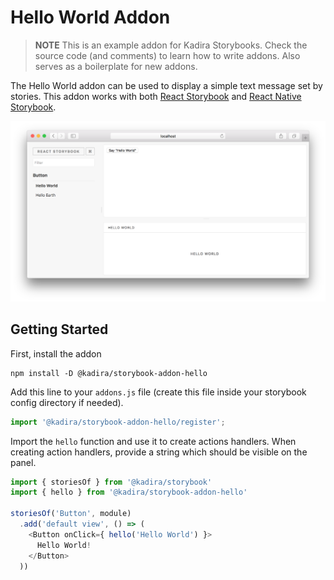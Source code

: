 # Hello World Addon

> **NOTE**
This is an example addon for Kadira Storybooks. Check the source code (and comments) to learn how to write addons. Also serves as a boilerplate for new addons.

The Hello World addon can be used to display a simple text message set by stories. This addon works with both [React Storybook](https://github.com/kadirahq/react-storybook) and [React Native Storybook](https://github.com/kadirahq/react-native-storybook).

![](docs/screenshot.png)

## Getting Started

First, install the addon

```shell
npm install -D @kadira/storybook-addon-hello
```

Add this line to your `addons.js` file (create this file inside your storybook config directory if needed).

```js
import '@kadira/storybook-addon-hello/register';
```

Import the `hello` function and use it to create actions handlers. When creating action handlers, provide a string which should be visible on the panel.

```js
import { storiesOf } from '@kadira/storybook'
import { hello } from '@kadira/storybook-addon-hello'

storiesOf('Button', module)
  .add('default view', () => (
    <Button onClick={ hello('Hello World') }>
      Hello World!
    </Button>
  ))
```
